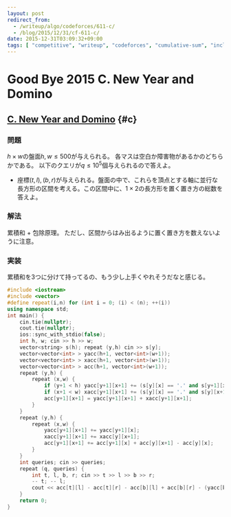 ```yaml
---
layout: post
redirect_from:
  - /writeup/algo/codeforces/611-c/
  - /blog/2015/12/31/cf-611-c/
date: 2015-12-31T03:09:32+09:00
tags: [ "competitive", "writeup", "codeforces", "cumulative-sum", "inclusion-exclusion-principle" ]
---
```


# Good Bye 2015 C. New Year and Domino

## [C. New Year and Domino](http://codeforces.com/contest/611/problem/C) {#c}

### 問題

$h \times w$の盤面$h,w \le 500$が与えられる。
各マスは空白か障害物があるかのどちらかである。
以下のクエリが$q \le 10^5$個与えられるので答えよ。

-   座標$(t,l),(b,r)$が与えられる。盤面の中で、これらを頂点とする軸に並行な長方形の区間を考える。この区間中に、$1 \times 2$の長方形を置く置き方の総数を答えよ。

### 解法

累積和 + 包除原理。
ただし、区間からはみ出るように置く置き方を数えないように注意。

### 実装

累積和を3つに分けて持ってるの、もう少し上手くやれそうだなと感じる。

``` c++
#include <iostream>
#include <vector>
#define repeat(i,n) for (int i = 0; (i) < (n); ++(i))
using namespace std;
int main() {
    cin.tie(nullptr);
    cout.tie(nullptr);
    ios::sync_with_stdio(false);
    int h, w; cin >> h >> w;
    vector<string> s(h); repeat (y,h) cin >> s[y];
    vector<vector<int> > yacc(h+1, vector<int>(w+1));
    vector<vector<int> > xacc(h+1, vector<int>(w+1));
    vector<vector<int> > acc(h+1, vector<int>(w+1));
    repeat (y,h) {
        repeat (x,w) {
            if (y+1 < h) yacc[y+1][x+1] += (s[y][x] == '.' and s[y+1][x] == '.');
            if (x+1 < w) xacc[y+1][x+1] += (s[y][x] == '.' and s[y][x+1] == '.');
            acc[y+1][x+1] = yacc[y+1][x+1] + xacc[y+1][x+1];
        }
    }
    repeat (y,h) {
        repeat (x,w) {
            yacc[y+1][x+1] += yacc[y+1][x];
            xacc[y+1][x+1] += xacc[y][x+1];
            acc[y+1][x+1] += acc[y+1][x] + acc[y][x+1] - acc[y][x];
        }
    }
    int queries; cin >> queries;
    repeat (q, queries) {
        int t, l, b, r; cin >> t >> l >> b >> r;
        -- t; -- l;
        cout << acc[t][l] - acc[t][r] - acc[b][l] + acc[b][r] - (yacc[b][r] - yacc[b][l]) - (xacc[b][r] - xacc[t][r]) << endl;
    }
    return 0;
}
```
